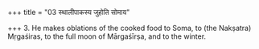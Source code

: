 +++
title = "03 स्थालीपाकस्य जुहोति सोमाय"

+++
3. He makes oblations of the cooked food to Soma, to (the Nakṣatra) Mṛgaśiras, to the full moon of Mārgaśīrṣa, and to the winter.
